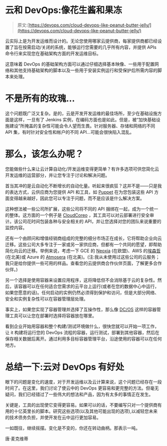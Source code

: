 # 云和 DevOps:像花生酱和果冻

> 原文:[https://devops.com/cloud-devops-like-peanut-butter-jelly/](https://devops.com/cloud-devops-like-peanut-butter-jelly/)

云实际上是为开发运维而设计的。无论您使用哪家云提供商，每家提供商都已经设置了旨在按需启动/关闭的系统，能够运行您需要的几乎所有内容，并提供 APIs 命令行来实现您在基础架构方面的开发运维目标。

这意味着 DevOps 的基础架构方面可以通过仔细选择基本映像、一些用于配置网络和其他支持基础架构的脚本以及一些用于安装实例运行和受保护后所需内容的脚本来处理。

# 不是所有的玫瑰…

这个问题既广泛又复杂。是的，云是开发开发运维的最佳场所，至少在基础设施方面是这样，一旦有了 Jenkins 实例，在编码方面也是如此。但是，被“加快基础设施建设”所掩盖的复杂性可能会令人望而生畏。针对服务器、存储和网络的不同 API 集，有时针对安全性和帐户的不同 API…可能会很快陷入混乱。

# 那么，该怎么办呢？

您能做些什么来让云计算自动化/开发运维变得更简单？有许多选项可供您简化云开发运维的运营部分，并让您专注于讨论和解决问题。

首当其冲的是云自动化不断增长的自动化量。听起来很疯狂？这并不是——只是我的表达方式，云供应商为您提供 API 和工具，如 [Puppet](https://puppet.com/) 在为您包装这些 API 方面变得越来越好，因此您可以专注于问题，而不是应该是什么解决方案。

这种想法被一些公司所扩展，这些公司将不同的 API 捆绑在一起，成为一个统一的整体。这方面的一个例子是 [CloudCoreo](https://www.cloudcoreo.com/) ，其工具可以对云部署进行安全审计。该公司花时间包装各种与安全相关的 API，并让您选择对您的团队来说重要的监控内容。

还有一个由顾问和增值经销商组成的完整的细分市场正在成长，它将帮助企业向云迁移。这些公司大多专注于一家或另一家供应商，但都有一个共同的愿望，即帮助简化向云的迁移。举例来说，考虑一下 GCE 的 [Neoxia](http://www.neoxia.com/) (在欧盟)、AWS 的[埃森哲](https://www.accenture.com/us-en/cloud-index)(在北美)或 Azure 的 [Atmosera](https://www.atmosera.com/) (在北美)。(注:我从未使用过这些公司的云服务；我只是给你提供一些可用的样品。查看您的云提供商合作伙伴页面，了解更多合作伙伴。)

另一个选择是使用容器来设置应用程序，这将降低但不会消除基于云的复杂性。然后，该容器可以在任何适合您需求的云平台上运行(或者在您的数据中心中运行，如果您愿意的话)。任何启动的实例仍然必须得到保护和访问，但是大部分网络、安全和实例复杂性可以在容器管理层处理。

事实上，如果您实现了容器管理并选择了互操作性，那么像 [DC/OS](https://mesosphere.com/) 这样的容器管理工具可以让您在部署时选择将容器放在哪里。

看到企业开始用容器和整个构建/测试环境做什么，很快您就可以开始一项工作，让 it 构建将运行您的 DevOps 流程的容器，运行测试，部署到其他容器，然后在保存相关数据后离开。通过利用多目标容器管理平台，沿途使用的容器可以在任何地方。

# 总结一下:云对 DevOps 有好处

眼下的问题是变化的速度，对于开发运维以及云计算来说，这个问题已经存在一段时间了。在这里，我们讨论了使云中的 DevOps 更容易和更完整的方法。但毫无疑问，我们已经错过了一些伟大的想法和产品，因为有太多的事情正在发生。

关键是，工具的出现使它变得更容易。如果可以的话，不要编写只对一个提供商有用的十亿英里长的脚本。研究这些选项(以及其他可能出现的选项),以减轻您未来的技术债务负担，并使开发在云中运行更加容易。

一如既往，继续摇摆。变化是不变的，你还在转动曲柄。那表示一吨。

唐·麦克维蒂